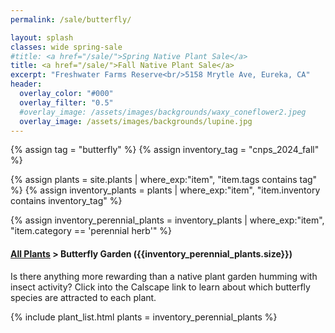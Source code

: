 ```yaml
---
permalink: /sale/butterfly/

layout: splash
classes: wide spring-sale
#title: <a href="/sale/">Spring Native Plant Sale</a> 
title: <a href="/sale/">Fall Native Plant Sale</a> 
excerpt: "Freshwater Farms Reserve<br/>5158 Mrytle Ave, Eureka, CA"
header:
  overlay_color: "#000"
  overlay_filter: "0.5"
  #overlay_image: /assets/images/backgrounds/waxy_coneflower2.jpeg
  overlay_image: /assets/images/backgrounds/lupine.jpg
---
```


<!-- Jekyll 3.9 doesnt support and/or in where_exp so we have to do this the messy way -->

{% assign tag = "butterfly" %}
{% assign inventory_tag = "cnps_2024_fall" %}

{% assign plants = site.plants | where_exp:"item",
    "item.tags contains tag" %}
{% assign inventory_plants = plants | where_exp:"item",
    "item.inventory contains inventory_tag" %}

{% assign inventory_perennial_plants = inventory_plants | where_exp:"item",
    "item.category == 'perennial herb'" %}

<div class="subheading">
    <h4><a href="/sale/all/">All Plants</a> >  Butterfly Garden ({{inventory_perennial_plants.size}})</h4>
    <p class="notice">
    Is there anything more rewarding than a native plant garden humming with insect activity? Click into the Calscape link to learn about which butterfly species are attracted to each plant. 
    </p>
</div>

{% include plant_list.html 
    plants = inventory_perennial_plants
%}




